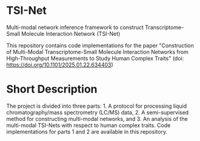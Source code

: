 # TSI-Net
Multi-modal network inference framework to construct Transcriptome-Small Molecule Interaction Network (TSI-Net)

This repository contains code implementations for the paper "Construction of Multi-Modal Transcriptome-Small Molecule Interaction Networks from High-Throughput Measurements to Study Human Complex Traits" (doi: https://doi.org/10.1101/2025.01.22.634403)

# Short Description
The project is divided into three parts: 1. A protocol for processing liquid chromatography/mass spectrometry (LC/MS) data, 2. A semi-supervised method for constructing multi-modal networks, and 3. An analysis of the multi-modal TSI-Nets with respect to human complex traits. Code implementations for parts 1 and 2 are available in this repository.
